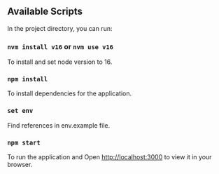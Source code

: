 ## Available Scripts

In the project directory, you can run:


### `nvm install v16` or `nvm use v16`

To install and set node version to 16.


### `npm install`

To install dependencies for the application.


### `set env`

Find references in env.example file.


### `npm start`

To run the application and Open [http://localhost:3000](http://localhost:3000) to view it in your browser.
